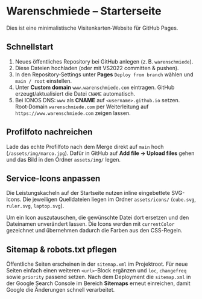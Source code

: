 # Warenschmiede – Starterseite

Dies ist eine minimalistische Visitenkarten‑Website für GitHub Pages.

## Schnellstart
1. Neues öffentliches Repository bei GitHub anlegen (z. B. `warenschmiede`).
2. Diese Dateien hochladen (oder mit VS2022 committen & pushen).
3. In den Repository‑Settings unter **Pages** `Deploy from branch` wählen und `main / root` einstellen.
4. Unter **Custom domain** `www.warenschmiede.com` eintragen. GitHub erzeugt/aktualisiert die Datei `CNAME` automatisch.
5. Bei IONOS DNS: `www` als **CNAME** auf `<username>.github.io` setzen. Root‑Domain `warenschmiede.com` per Weiterleitung auf `https://www.warenschmiede.com` zeigen lassen.

## Profilfoto nachreichen

Lade das echte Profilfoto nach dem Merge direkt auf `main` hoch (`/assets/img/marco.jpg`). Dafür in GitHub auf **Add file → Upload files** gehen und das Bild in den Ordner `assets/img/` legen.

## Service-Icons anpassen

Die Leistungskacheln auf der Startseite nutzen inline eingebettete SVG-Icons. Die jeweiligen Quelldateien liegen im Ordner `assets/icons/` (`cube.svg`, `ruler.svg`, `laptop.svg`).

Um ein Icon auszutauschen, die gewünschte Datei dort ersetzen und den Dateinamen unverändert lassen. Die Icons werden mit `currentColor` gezeichnet und übernehmen dadurch die Farben aus den CSS-Regeln.

## Sitemap & robots.txt pflegen

Öffentliche Seiten erscheinen in der `sitemap.xml` im Projektroot. Für neue Seiten einfach einen weiteren `<url>`-Block ergänzen und `loc`, `changefreq` sowie `priority` passend setzen. Nach dem Deployment die `sitemap.xml` in der Google Search Console im Bereich **Sitemaps** erneut einreichen, damit Google die Änderungen schnell verarbeitet.
